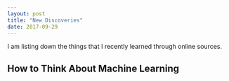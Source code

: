 ```yaml
---
layout: post
title: "New Discoveries"
date: 2017-09-29
---
```


I am listing down the things that I recently learned through online sources.

## How to Think About Machine Learning